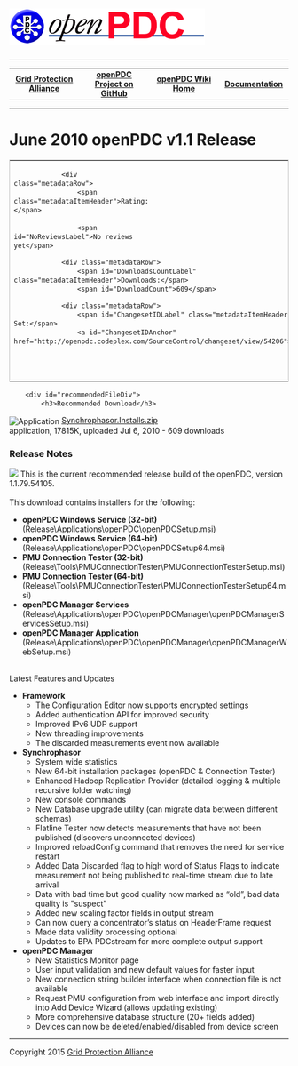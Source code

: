 <html lang="en" xmlns="http://www.w3.org/1999/xhtml">
<head>
<meta charset="utf-8" />
</head>
<body>
<!--HtmlToGmd.Body-->
<h1><a href="https://github.com/GridProtectionAlliance/openPDC/tree/master/Source/Documentation/wiki/openPDC_Home.md"><img src="https://github.com/GridProtectionAlliance/openPDC/blob/master/Source/Documentation/wiki/openPDC_Logo.png" alt="The Open Source Phasor Data Concentrator" /></a></h1>
<hr />
<div id="NavigationMenu">
<table style="width: 100%; border-collapse: collapse; border: 0px solid gray;">
<tr>
<td style="width: 25%; text-align:center;"><b><a href="http://www.gridprotectionalliance.org">Grid Protection Alliance</a></b></td>
<td style="width: 25%; text-align:center;"><b><a href="https://github.com/GridProtectionAlliance/openPDC">openPDC Project on GitHub</a></b></td>
<td style="width: 25%; text-align:center;"><b><a href="https://github.com/GridProtectionAlliance/openPDC/tree/master/Source/Documentation/wiki/openPDC_Home.md">openPDC Wiki Home</a></b></td>
<td style="width: 25%; text-align:center;"><b><a href="https://github.com/GridProtectionAlliance/openPDC/tree/master/Source/Documentation/wiki/openPDC_Documentation_Home.md">Documentation</a></b></td>
</tr>
</table>
</div>
<hr />
<!--/HtmlToGmd.Body-->
<div class="WikiContent">
                <h1 class="page_title wordwrap">June 2010 openPDC v1.1 Release</h1>
                
<table id="ReleaseMetaDataBox" cellspacing="0" cellpadding="0" border="0" style="border: 1px solid #c0c0c0; margin-top: 10px;">
    <tr>
        <td valign="top" style="border-right: 1px solid #c0c0c0;">
            <div id="metadataLeft" style="width: 250px;">
            
                <div class="metadataRow">
                    <span class="metadataItemHeader">Rating:</span>
                
                    <span id="NoReviewsLabel">No reviews yet</span>
                    
</div>
                
                <div class="metadataRow">
                    <span id="DownloadsCountLabel" class="metadataItemHeader">Downloads:</span>
                    <span id="DownloadCount">609</span>
</div>
                
                <div class="metadataRow">
                    <span id="ChangesetIDLabel" class="metadataItemHeader">Change Set:</span>
                    <a id="ChangesetIDAnchor" href="http://openpdc.codeplex.com/SourceControl/changeset/view/54206">54206</a>
</div>
                
</div>
        </td>
        <td valign="top">
            <div id="metadataRight" style="width: 250px;">
                
                <div class="metadataRow">
                    <span class="metadataItemHeader">Released:</span>
                    <span id="ReleaseDateLiteral" class="smartDate dateOnlyNoShort" title="6/30/2010 7:00:00 AM" localtimeticks="1277906400">Jun 30, 2010</span>
</div>
                
                <div class="metadataRow">
                    <span class="metadataItemHeader">Updated:</span>
                        <span id="ReleaseModifierDateLiteral" class="smartDate dateOnlyNoShort" title="7/6/2010 1:24:00 PM" localtimeticks="1278447840">Jul 6, 2010</span>
                        by <a id="UpdatedByUserAnchor" href="http://www.codeplex.com/site/users/view/staphen">staphen</a>
</div>
                <div class="metadataRow">
                    <span id="DevStatusLabel" class="metadataItemHeader">Dev status:</span> 
                    <span id="DevStatusValue">
                    Stable
                        <img alt="Help Icon" class="helpImage" id="DevStatusHelpImage" src="http://download-codeplex.sec.s-msft.com/Images/v21031/HelpIcon.png" title="Stable: This software is believed to be ready for use">
                    
                    </span>
</div>
                
</div>
        </td>
    </tr>
</table>
<div class="ReleaseNotesDiv">
    <a id="ReleaseFiles"></a>
    
        <div id="recommendedFileDiv">
            <h3>Recommended Download</h3>
            
<div id="FileListItem0" class="FileListItemDiv">
    <img id="fileImage0" class="FileTypeImage" style="vertical-align:middle;" src="http://download-codeplex.sec.s-msft.com/Images/v21031/RuntimeBinary.gif" alt="Application">
    <a class="FileNameLink" d:fileid="129928" d:posturl="http://openpdc.codeplex.com/releases/captureDownload" d:releaseid="48110" href="http://openpdc.codeplex.com/downloads/get/129928" id="fileDownload0" onclick="suppressUnsavedData();return downloadFile(this, true, false)" tabindex="9">Synchrophasor.Installs.zip</a>
<div>
        <span id="fileItemInfo0" class="SubText">
            application,
            17815K, uploaded
            <span class="smartDate dateOnly" title="7/6/2010 1:23:57 PM" localtimeticks="1278447837">Jul 6, 2010</span>
             -
            609 downloads
        </span>
</div>
</div>
</div>
        
</div>
<div class="ReleaseNotesDiv">
    <h3>Release Notes</h3>
    <div id="ReleaseNotes" class="WikiContent">
        <div class="wikidoc"><img src="http://i3.codeplex.com/Project/Download/FileDownload.aspx?ProjectName=CodePlex&amp;DownloadId=3753"> This is the current recommended release build of the openPDC, version 1.1.79.54105.<br><br>This download contains installers for the following:<br>
<ul><li><b>openPDC Windows Service (32-bit)</b> (Release\Applications\openPDC\openPDCSetup.msi) </li>
<li><b>openPDC Windows Service (64-bit)</b> (Release\Applications\openPDC\openPDCSetup64.msi) </li>
<li><b>PMU Connection Tester (32-bit)</b> (Release\Tools\PMUConnectionTester\PMUConnectionTesterSetup.msi) </li>
<li><b>PMU Connection Tester (64-bit)</b> (Release\Tools\PMUConnectionTester\PMUConnectionTesterSetup64.msi) </li>
<li><b>openPDC Manager Services</b> (Release\Applications\openPDC\openPDCManager\openPDCManagerServicesSetup.msi) </li>
<li><b>openPDC Manager Application</b> (Release\Applications\openPDC\openPDCManager\openPDCManagerWebSetup.msi)</li></ul>
<br>Latest Features and Updates<br>
<ul><li><b>Framework</b>
<ul><li>The Configuration Editor now supports encrypted settings</li>
<li>Added authentication API for improved security</li>
<li>Improved lPv6 UDP support</li>
<li>New threading improvements</li>
<li>The discarded measurements event now available</li></ul></li>
<li><b>Synchrophasor</b>
<ul><li>System wide statistics</li>
<li>New 64-bit installation packages (openPDC &amp; Connection Tester)</li>
<li>Enhanced Hadoop Replication Provider (detailed logging &amp; multiple recursive folder watching)</li>
<li>New console commands</li>
<li>New Database upgrade utility (can migrate data between different schemas)</li>
<li>Flatline Tester now detects measurements that have not been published (discovers unconnected devices)</li>
<li>Improved reloadConfig command that removes the need for service restart</li>
<li>Added Data Discarded flag to high word of Status Flags to indicate measurement not being published to real-time stream due to late arrival</li>
<li>Data with bad time but good quality now marked as “old”, bad data quality is &quot;suspect&quot;</li>
<li>Added new scaling factor fields in output stream</li>
<li>Can now query a concentrator’s status on HeaderFrame request</li>
<li>Made data validity processing optional</li>
<li>Updates to BPA PDCstream for more complete output support</li></ul></li>
<li><b>openPDC Manager</b>
<ul><li>New Statistics Monitor page</li>
<li>User input validation and new default values for faster input</li>
<li>New connection string builder interface when connection file is not available</li>
<li>Request PMU configuration from web interface and import directly into Add Device Wizard (allows updating existing)</li>
<li>More comprehensive database structure (20+ fields added)</li>
<li>Devices can now be deleted/enabled/disabled from device screen</li></ul></li></ul></div><div class="ClearBoth"></div>
</div>
</div>
</div>
<!--HtmlToGmd.Foot-->
<div id="copyright">
<hr />
Copyright 2015 <a href="http://www.gridprotectionalliance.org">Grid Protection Alliance</a>
</div>
<!--/HtmlToGmd.Foot-->
</body>
</html>
